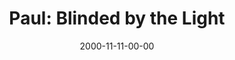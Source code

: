 ---
layout: message
category: message
series: "Bad Boyz of the Bible"
title: "Paul: Blinded by the Light"
date: 2000-11-11-00-00
message_id: 355
---